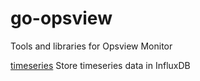 # go-opsview
Tools and libraries for Opsview Monitor

[timeseries](timeseries)
Store timeseries data in InfluxDB

